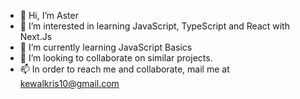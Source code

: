 - 👋 Hi, I’m Aster
- 👀 I’m interested in learning JavaScript, TypeScript and React with Next.Js
- 🌱 I’m currently learning JavaScript Basics
- 💞️ I’m looking to collaborate on similar projects.
- 📫 In order to reach me and collaborate, mail me at kewalkris10@gmail.com

<!---
GreatAlmighty/GreatAlmighty is a ✨ special ✨ repository because its `README.md` (this file) appears on your GitHub profile.
You can click the Preview link to take a look at your changes.
--->
